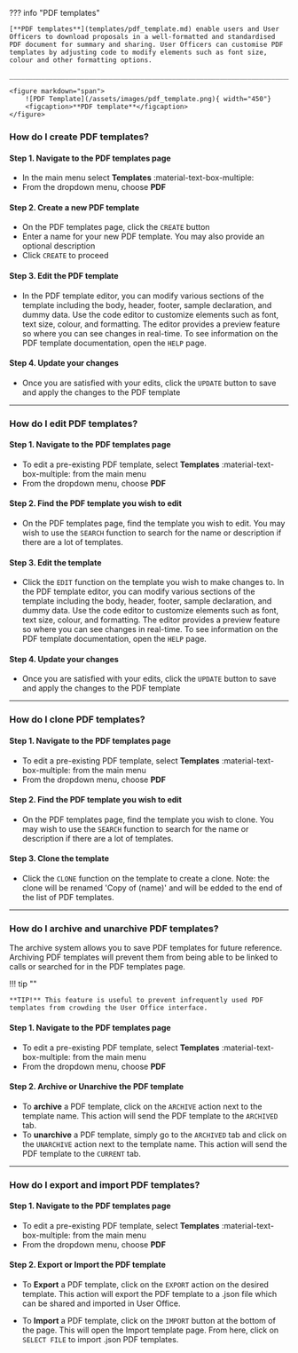 
??? info "PDF templates" 

    [**PDF templates**](templates/pdf_template.md) enable users and User Officers to download proposals in a well-formatted and standardised PDF document for summary and sharing. User Officers can customise PDF templates by adjusting code to modify elements such as font size, colour and other formatting options.

    ______________________________________________________________________________________

    <figure markdown="span">  
        ![PDF Template](/assets/images/pdf_template.png){ width="450"}
        <figcaption>**PDF template**</figcaption>
    </figure>
    


### **How do I create PDF templates?**

#### **Step 1. Navigate to the PDF templates page**

* In the main menu select **Templates** :material-text-box-multiple:
* From the dropdown menu, choose **PDF** 

#### **Step 2. Create a new PDF template**

* On the PDF templates page, click the `CREATE` button
* Enter a name for your new PDF template. You may also provide an optional description
* Click `CREATE` to proceed

#### **Step 3. Edit the PDF template**

* In the PDF template editor, you can modify various sections of the template including the body, header, footer, sample declaration, and dummy data. Use the code editor to customize elements such as font, text size, colour, and formatting. The editor provides a preview feature so where you can see changes in real-time. To see information on the PDF template documentation, open the `HELP` page.

#### **Step 4. Update your changes**

* Once you are satisfied with your edits, click the `UPDATE` button to save and apply the changes to the PDF template


______________________________________________________________________________________

### **How do I edit PDF templates?**

#### **Step 1. Navigate to the PDF templates page**

* To edit a pre-existing PDF template, select **Templates** :material-text-box-multiple: from the main menu
* From the dropdown menu, choose **PDF** 

#### **Step 2. Find the PDF template you wish to edit**

* On the PDF templates page, find the template you wish to edit. You may wish to use the `SEARCH` function to search for the name or description if there are a lot of templates.

#### **Step 3. Edit the template**

* Click the `EDIT` function on the template you wish to make changes to. In the PDF template editor, you can modify various sections of the template including the body, header, footer, sample declaration, and dummy data. Use the code editor to customize elements such as font, text size, colour, and formatting. The editor provides a preview feature so where you can see changes in real-time. To see information on the PDF template documentation, open the `HELP` page.

#### **Step 4. Update your changes**

* Once you are satisfied with your edits, click the `UPDATE` button to save and apply the changes to the PDF template

______________________________________________________________________________________

### **How do I clone PDF templates?**

#### **Step 1. Navigate to the PDF templates page**

* To edit a pre-existing PDF template, select **Templates** :material-text-box-multiple: from the main menu
* From the dropdown menu, choose **PDF** 

#### **Step 2. Find the PDF template you wish to edit**

* On the PDF templates page, find the template you wish to clone. You may wish to use the `SEARCH` function to search for the name or description if there are a lot of templates.

#### **Step 3. Clone the template**

* Click the `CLONE` function on the template to create a clone. Note: the clone will be renamed 'Copy of (name)' and will be edded to the end of the list of PDF templates.

______________________________________________________________________________________

### **How do I archive and unarchive PDF templates?**

The archive system allows you to save PDF templates for future reference. Archiving PDF templates will prevent them from being able to be linked to calls or searched for in the PDF templates page. 

!!! tip ""

    **TIP!** This feature is useful to prevent infrequently used PDF templates from crowding the User Office interface.

#### **Step 1. Navigate to the PDF templates page**

* To edit a pre-existing PDF template, select **Templates** :material-text-box-multiple: from the main menu
* From the dropdown menu, choose **PDF** 

#### **Step 2. Archive or Unarchive the PDF template**
* To **archive** a PDF template, click on the `ARCHIVE` action next to the template name. This action will send the PDF template to the `ARCHIVED` tab.
* To **unarchive** a PDF template, simply go to the `ARCHIVED` tab and click on the `UNARCHIVE` action next to the template name. This action will send the PDF template to the `CURRENT` tab.


______________________________________________________________________________________

### **How do I export and import PDF templates?** 

#### **Step 1. Navigate to the PDF templates page**

* To edit a pre-existing PDF template, select **Templates** :material-text-box-multiple: from the main menu
* From the dropdown menu, choose **PDF** 

#### **Step 2. Export or Import the PDF template**

* To **Export** a PDF template, click on the `EXPORT` action on the desired template. This action will export the PDF template to a .json file which can be shared and imported in User Office. 

* To **Import** a PDF template, click on the `IMPORT` button at the bottom of the page. This will open the Import template page. From here, click on `SELECT FILE` to import .json PDF templates.

